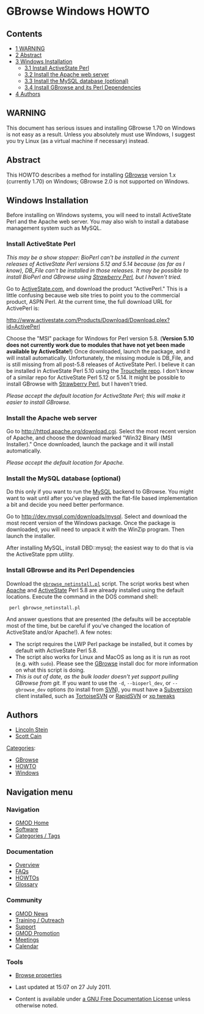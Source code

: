 



<span id="top"></span>




# <span dir="auto">GBrowse Windows HOWTO</span>










## Contents



- [<span class="tocnumber">1</span>
  <span class="toctext">WARNING</span>](#WARNING)
- [<span class="tocnumber">2</span>
  <span class="toctext">Abstract</span>](#Abstract)
- [<span class="tocnumber">3</span> <span class="toctext">Windows
  Installation</span>](#Windows_Installation)
  - [<span class="tocnumber">3.1</span> <span class="toctext">Install
    ActiveState Perl</span>](#Install_ActiveState_Perl)
  - [<span class="tocnumber">3.2</span> <span class="toctext">Install
    the Apache web server</span>](#Install_the_Apache_web_server)
  - [<span class="tocnumber">3.3</span> <span class="toctext">Install
    the MySQL database
    (optional)</span>](#Install_the_MySQL_database_.28optional.29)
  - [<span class="tocnumber">3.4</span> <span class="toctext">Install
    GBrowse and its Perl
    Dependencies</span>](#Install_GBrowse_and_its_Perl_Dependencies)
- [<span class="tocnumber">4</span>
  <span class="toctext">Authors</span>](#Authors)



## <span id="WARNING" class="mw-headline">WARNING</span>

This document has serious issues and installing GBrowse 1.70 on Windows
is not easy as a result. Unless you absolutely must use Windows, I
suggest you try Linux (as a virtual machine if necessary) instead.

## <span id="Abstract" class="mw-headline">Abstract</span>

This HOWTO describes a method for installing
[GBrowse](GBrowse.1 "GBrowse") version 1.x (currently 1.70) on Windows;
GBrowse 2.0 is not supported on Windows.

## <span id="Windows_Installation" class="mw-headline">Windows Installation</span>

Before installing on Windows systems, you will need to install
ActiveState Perl and the Apache web server. You may also wish to install
a database management system such as MySQL.

### <span id="Install_ActiveState_Perl" class="mw-headline">Install ActiveState Perl</span>

*This may be a show stopper: BioPerl can't be installed in the current
releases of ActiveState Perl versions 5.12 and 5.14 because (as far as I
know), DB_File can't be installed in those releases. It may be possible
to install BioPerl and GBrowse using
<a href="http://strawberryperl.com/" class="external text"
rel="nofollow">Strawberry Perl</a>, but I haven't tried.*

Go to <a href="http://www.activestate.com" class="external text"
rel="nofollow">ActiveState.com</a>, and download the product
"ActivePerl." This is a little confusing because web site tries to point
you to the commercial product, ASPN Perl. At the current time, the full
download URL for ActivePerl is:

<a
href="http://www.activestate.com/Products/Download/Download.plex?id=ActivePerl"
class="external free"
rel="nofollow">http://www.activestate.com/Products/Download/Download.plex?id=ActivePerl</a>

Choose the "MSI" package for Windows for Perl version 5.8. (**Version
5.10 does not currently work due to modules that have not yet been made
available by ActiveState!**) Once downloaded, launch the package, and it
will install automatically. Unfortunately, the missing module is
DB_File, and is still missing from all post-5.8 releases of ActiveState
Perl. I believe it can be installed in ActiveState Perl 5.10 using the
<a href="http://trouchelle.com/perl/ppmrepview.pl" class="external text"
rel="nofollow">Trouchelle repo</a>. I don't know of a similar repo for
ActiveState Perl 5.12 or 5.14. It might be possible to install GBrowse
with <a href="http://strawberryperl.com/" class="external text"
rel="nofollow">Strawberry Perl</a>, but I haven't tried.

*Please accept the default location for ActiveState Perl; this will make
it easier to install GBrowse.*

### <span id="Install_the_Apache_web_server" class="mw-headline">Install the Apache web server</span>

Go to
<a href="http://httpd.apache.org/download.cgi" class="external free"
rel="nofollow">http://httpd.apache.org/download.cgi</a>. Select the most
recent version of Apache, and choose the download marked "Win32 Binary
(MSI Installer)." Once downloaded, launch the package and it will
install automatically.

*Please accept the default location for Apache.*

### <span id="Install_the_MySQL_database_.28optional.29" class="mw-headline">Install the MySQL database (optional)</span>

Do this only if you want to run the [MySQL](MySQL "MySQL") backend to
GBrowse. You might want to wait until after you've played with the
flat-file based implementation a bit and decide you need better
performance.

Go to
<a href="http://dev.mysql.com/downloads/mysql" class="external free"
rel="nofollow">http://dev.mysql.com/downloads/mysql</a>. Select and
download the most recent version of the Windows package. Once the
package is downloaded, you will need to unpack it with the WinZip
program. Then launch the installer.

After installing MySQL, install DBD::mysql; the easiest way to do that
is via the ActiveState ppm utility.

### <span id="Install_GBrowse_and_its_Perl_Dependencies" class="mw-headline">Install GBrowse and its Perl Dependencies</span>

Download the <a
href="https://raw.github.com/GMOD/GBrowse/master/bin/gbrowse_netinstall.pl"
class="external text"
rel="nofollow"><code>gbrowse_netinstall.pl</code></a> script. The script
works best when <a href="http://apache.org" class="external text"
rel="nofollow">Apache</a> and
<a href="http://www.activestate.com" class="external text"
rel="nofollow">ActiveState</a> Perl 5.8 are already installed using the
default locations. Execute the command in the DOS command shell:

     perl gbrowse_netinstall.pl

And answer questions that are presented (the defaults will be acceptable
most of the time, but be careful if you've changed the location of
ActiveState and/or Apache!). A few notes:

- The script requires the LWP Perl package be installed, but it comes by
  default with ActiveState Perl 5.8.
- The script also works for Linux and MacOS as long as it is run as root
  (e.g. with `sudo`). Please see the [GBrowse](GBrowse.1 "GBrowse")
  install doc for more information on what this script is doing.
- *This is out of date, as the bulk loader doesn't yet support pulling
  GBrowse from git.* If you want to use the `-d`, `--bioperl_dev`, or
  `--gbrowse_dev` options (to install from
  <a href="SVN" class="mw-redirect" title="SVN">SVN</a>), you must have
  a <a href="Subversion" class="mw-redirect"
  title="Subversion">Subversion</a> client installed, such as
  <a href="http://tortoisesvn.tigris.org/" class="external text"
  rel="nofollow">TortoiseSVN</a> or
  <a href="http://rapidsvn.tigris.org/" class="external text"
  rel="nofollow">RapidSVN</a> or
  <a href="http://www.xptweaks.net/" class="external text"
  rel="nofollow">xp tweaks</a>

## <span id="Authors" class="mw-headline">Authors</span>

- [Lincoln Stein](User%3ALstein "User%3ALstein")
- [Scott Cain](User%3AScott "User%3AScott")




[Categories](Special%3ACategories "Special%3ACategories"):

- [GBrowse](Category%3AGBrowse "Category%3AGBrowse")
- [HOWTO](Category%3AHOWTO "Category%3AHOWTO")
- [Windows](Category%3AWindows "Category%3AWindows")






## Navigation menu









### Navigation



- <span id="n-GMOD-Home">[GMOD Home](Main_Page)</span>
- <span id="n-Software">[Software](GMOD_Components)</span>
- <span id="n-Categories-.2F-Tags">[Categories /
  Tags](Categories)</span>




### Documentation



- <span id="n-Overview">[Overview](Overview)</span>
- <span id="n-FAQs">[FAQs](Category%3AFAQ)</span>
- <span id="n-HOWTOs">[HOWTOs](Category%3AHOWTO)</span>
- <span id="n-Glossary">[Glossary](Glossary)</span>




### Community



- <span id="n-GMOD-News">[GMOD News](GMOD_News)</span>
- <span id="n-Training-.2F-Outreach">[Training /
  Outreach](Training_and_Outreach)</span>
- <span id="n-Support">[Support](Support)</span>
- <span id="n-GMOD-Promotion">[GMOD Promotion](GMOD_Promotion)</span>
- <span id="n-Meetings">[Meetings](Meetings)</span>
- <span id="n-Calendar">[Calendar](Calendar)</span>




### Tools

- <span id="t-smwbrowselink"><a href="Special%253ABrowse/GBrowse_Windows_HOWTO" rel="smw-browse">Browse
  properties</a></span>



- <span id="footer-info-lastmod">Last updated at 15:07 on 27 July
  2011.</span>
<!-- - <span id="footer-info-viewcount">111,780 page views.</span> -->
- <span id="footer-info-copyright">Content is available under
  <a href="http://www.gnu.org/licenses/fdl-1.3.html" class="external"
  rel="nofollow">a GNU Free Documentation License</a> unless otherwise
  noted.</span>

<!-- -->



<!-- -->




